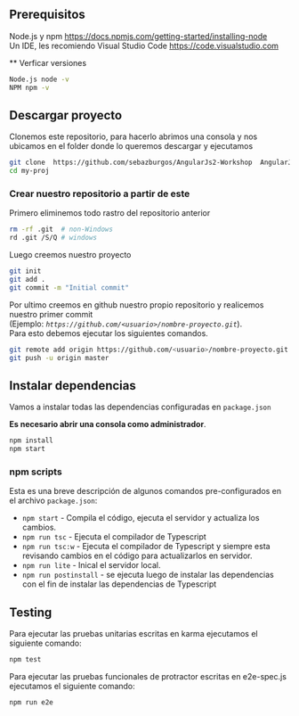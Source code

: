 ## Prerequisitos

Node.js y npm https://docs.npmjs.com/getting-started/installing-node <br />
Un IDE, les recomiendo Visual Studio Code https://code.visualstudio.com
 
** Verficar versiones
```bash
Node.js node -v
NPM npm -v
```

## Descargar proyecto

Clonemos este repositorio, para hacerlo abrimos una consola y nos ubicamos en el folder donde lo queremos descargar y ejecutamos
```bash
git clone  https://github.com/sebazburgos/AngularJs2-Workshop  AngularJs2
cd my-proj
```

### Crear nuestro repositorio a partir de este

Primero eliminemos todo rastro del repositorio anterior
```bash
rm -rf .git  # non-Windows
rd .git /S/Q # windows
```
Luego creemos nuestro proyecto
```bash
git init
git add .
git commit -m "Initial commit"
```
Por ultimo creemos en github nuestro propio repositorio y realicemos nuestro primer commit <br />
(Ejemplo: *`https://github.com/<usuario>/nombre-proyecto.git`*). <br />
Para esto debemos ejecutar los siguientes comandos. <br />

```bash
git remote add origin https://github.com/<usuario>/nombre-proyecto.git
git push -u origin master
```

## Instalar dependencias

Vamos a instalar todas las dependencias configuradas en `package.json`

**Es necesario abrir una consola como administrador**.

```bash
npm install
npm start
```

### npm scripts

Esta es una breve descripción de algunos comandos pre-configurados en el archivo `package.json`:

* `npm start` - Compila el código, ejecuta el servidor y actualiza los cambios.
* `npm run tsc` - Ejecuta el compilador de Typescript
* `npm run tsc:w` - Ejecuta el compilador de Typescript y siempre esta revisando cambios en el código para actualizarlos en servidor.
* `npm run lite` - Inical el servidor local.
* `npm run postinstall` - se ejecuta luego de instalar las dependencias con el fin de instalar las dependencias de Typescript

## Testing

Para ejecutar las pruebas unitarias escritas en karma ejecutamos el siguiente comando:<br />
```bash
npm test
```
Para ejecutar las pruebas funcionales de protractor escritas en e2e-spec.js ejecutamos el siguiente comando:<br />
```bash
npm run e2e
```
